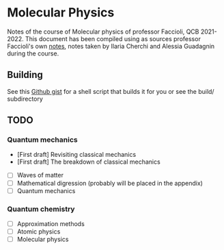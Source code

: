 # Molecular Physics
Notes of the course of Molecular physics of professor Faccioli, QCB 2021-2022.
This document has been compiled using as sources professor Faccioli's own [notes](https://pietrofaccioli.wixsite.com/physics/modern-physics), notes taken by Ilaria Cherchi and Alessia Guadagnin during the course.

## Building
See this [Github gist](https://gist.github.com/giacThePhantom/e080a777782754542d0e081835669085) for a shell script that builds it for you or see the build/ subdirectory

## TODO

### Quantum mechanics

  * [First draft] Revisiting classical mechanics
  * [First draft] The breakdown of classical mechanics
  * [ ] Waves of matter
  * [ ] Mathematical digression (probably will be placed in the appendix)
  * [ ] Quantum mechanics

### Quantum chemistry
 
 * [ ] Approximation methods
 * [ ] Atomic physics
 * [ ] Molecular physics
